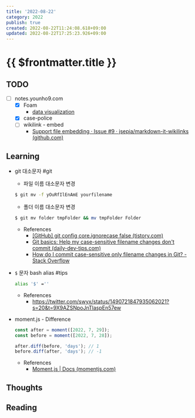 ```yaml
---
title: '2022-08-22'
category: 2022
publish: true
created: 2022-08-22T11:24:08.618+09:00
updated: 2022-08-22T17:25:23.926+09:00
---
```


# {{ $frontmatter.title }}

## TODO

- [ ] notes.younho9.com
  - [x] Foam
    - [data visualization](https://github.com/foambubble/foam/blob/master/packages/foam-vscode/static/dataviz/index.html)
  - [x] case-police
  - [ ] wikilink - embed
    - [Support file embedding · Issue #9 · jsepia/markdown-it-wikilinks (github.com)](https://github.com/jsepia/markdown-it-wikilinks/issues/9)

## Learning

- git 대소문자 #git
  - 파일 이름 대소문자 변경
  ```sh
  $ git mv -f yOuRfIlEnAmE yourfilename
  ```
  - 폴더 이름 대소문자 변경
  ```sh
  $ git mv folder tmpFolder && mv tmpFolder Folder
  ```
  - References
    - [[GitHub] git config core.ignorecase false (tistory.com)](https://dlee0129.tistory.com/25)
    - [Git basics: Help my case-sensitive filename changes don't commit (daily-dev-tips.com)](https://daily-dev-tips.com/posts/git-basics-help-my-case-sensitive-filename-changes-dont-commit/)
    - [How do I commit case-sensitive only filename changes in Git? - Stack Overflow](https://stackoverflow.com/questions/17683458/how-do-i-commit-case-sensitive-only-filename-changes-in-git)
- `$` 문자 bash alias #tips
  ```sh
  alias '$' =''
  ```
  - References
    - https://twitter.com/swyx/status/1490721847935062021?s=20&t=9X9AZSNpoJnTlaspEn57ew
- moment.js - Difference

  ```js
  const after = moment([2022, 7, 29]);
  const before = moment([2022, 7, 28]);

  after.diff(before, 'days'); // 1
  before.diff(after, 'days'); // -1
  ```

  - References
    - [Moment.js | Docs (momentjs.com)](https://momentjs.com/docs/#/displaying/difference/)

## Thoughts

## Reading
